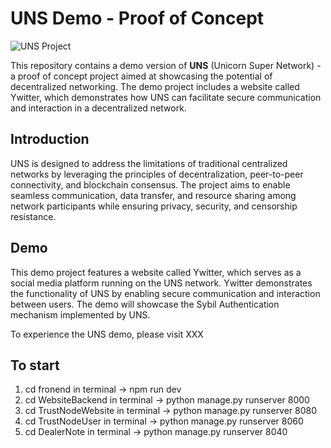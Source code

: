# UNS Demo - Proof of Concept

![UNS Project](https://www.unsproject.com/wp-content/uploads/2020/11/UNS_logo196.png)

This repository contains a demo version of **UNS** (Unicorn Super Network) - a proof of concept project aimed at showcasing the potential of decentralized networking. The demo project includes a website called Ywitter, which demonstrates how UNS can facilitate secure communication and interaction in a decentralized network.

## Introduction

UNS is designed to address the limitations of traditional centralized networks by leveraging the principles of decentralization, peer-to-peer connectivity, and blockchain consensus. The project aims to enable seamless communication, data transfer, and resource sharing among network participants while ensuring privacy, security, and censorship resistance.

## Demo

This demo project features a website called Ywitter, which serves as a social media platform running on the UNS network. Ywitter demonstrates the functionality of UNS by enabling secure communication and interaction between users. The demo will showcase the Sybil Authentication mechanism implemented by UNS.

To experience the UNS demo, please visit XXX

## To start

1. cd fronend in terminal -> npm run dev
2. cd WebsiteBackend in terminal -> python manage.py runserver 8000
3. cd TrustNodeWebsite in terminal -> python manage.py runserver 8080
4. cd TrustNodeUser in terminal -> python manage.py runserver 8060
5. cd DealerNote in terminal -> python manage.py runserver 8040
